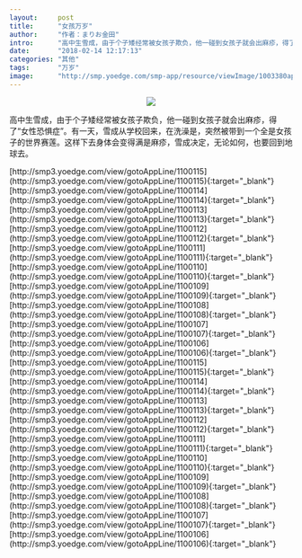 ```yaml
---
layout:     post
title:      "女孩万岁"
author:     "作者：まりお金田"
intro:      "高中生雪成，由于个子矮经常被女孩子欺负，他一碰到女孩子就会出麻疹，得了“女性恐惧症”。有一天，雪成从学校回来，在洗澡是，突然被带到一个全是女孩子的世界赛莲。这样下去身体会变得满是麻疹，雪成决定，无论如何，也要回到地球去。"
date:       "2018-02-14 12:17:13"
categories: "其他"
tags:       "万岁"
image:      "http://smp.yoedge.com/smp-app/resource/viewImage/1003380appline.png"
---
```

<div style="text-align: center">
<p><img src="http://smp.yoedge.com/smp-app/resource/viewImage/1003380appline.png"/></p>
</div>
<p class="post-meta">
<span>高中生雪成，由于个子矮经常被女孩子欺负，他一碰到女孩子就会出麻疹，得了“女性恐惧症”。有一天，雪成从学校回来，在洗澡是，突然被带到一个全是女孩子的世界赛莲。这样下去身体会变得满是麻疹，雪成决定，无论如何，也要回到地球去。</span>
</p>
[http://smp3.yoedge.com/view/gotoAppLine/1100115](http://smp3.yoedge.com/view/gotoAppLine/1100115){:target="_blank"}
[http://smp3.yoedge.com/view/gotoAppLine/1100114](http://smp3.yoedge.com/view/gotoAppLine/1100114){:target="_blank"}
[http://smp3.yoedge.com/view/gotoAppLine/1100113](http://smp3.yoedge.com/view/gotoAppLine/1100113){:target="_blank"}
[http://smp3.yoedge.com/view/gotoAppLine/1100112](http://smp3.yoedge.com/view/gotoAppLine/1100112){:target="_blank"}
[http://smp3.yoedge.com/view/gotoAppLine/1100111](http://smp3.yoedge.com/view/gotoAppLine/1100111){:target="_blank"}
[http://smp3.yoedge.com/view/gotoAppLine/1100110](http://smp3.yoedge.com/view/gotoAppLine/1100110){:target="_blank"}
[http://smp3.yoedge.com/view/gotoAppLine/1100109](http://smp3.yoedge.com/view/gotoAppLine/1100109){:target="_blank"}
[http://smp3.yoedge.com/view/gotoAppLine/1100108](http://smp3.yoedge.com/view/gotoAppLine/1100108){:target="_blank"}
[http://smp3.yoedge.com/view/gotoAppLine/1100107](http://smp3.yoedge.com/view/gotoAppLine/1100107){:target="_blank"}
[http://smp3.yoedge.com/view/gotoAppLine/1100106](http://smp3.yoedge.com/view/gotoAppLine/1100106){:target="_blank"}
[http://smp3.yoedge.com/view/gotoAppLine/1100115](http://smp3.yoedge.com/view/gotoAppLine/1100115){:target="_blank"}
[http://smp3.yoedge.com/view/gotoAppLine/1100114](http://smp3.yoedge.com/view/gotoAppLine/1100114){:target="_blank"}
[http://smp3.yoedge.com/view/gotoAppLine/1100113](http://smp3.yoedge.com/view/gotoAppLine/1100113){:target="_blank"}
[http://smp3.yoedge.com/view/gotoAppLine/1100112](http://smp3.yoedge.com/view/gotoAppLine/1100112){:target="_blank"}
[http://smp3.yoedge.com/view/gotoAppLine/1100111](http://smp3.yoedge.com/view/gotoAppLine/1100111){:target="_blank"}
[http://smp3.yoedge.com/view/gotoAppLine/1100110](http://smp3.yoedge.com/view/gotoAppLine/1100110){:target="_blank"}
[http://smp3.yoedge.com/view/gotoAppLine/1100109](http://smp3.yoedge.com/view/gotoAppLine/1100109){:target="_blank"}
[http://smp3.yoedge.com/view/gotoAppLine/1100108](http://smp3.yoedge.com/view/gotoAppLine/1100108){:target="_blank"}
[http://smp3.yoedge.com/view/gotoAppLine/1100107](http://smp3.yoedge.com/view/gotoAppLine/1100107){:target="_blank"}
[http://smp3.yoedge.com/view/gotoAppLine/1100106](http://smp3.yoedge.com/view/gotoAppLine/1100106){:target="_blank"}


